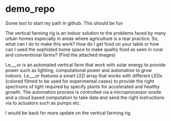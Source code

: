 # demo_repo
Some text to start my path in github.
This should be fun

The vertical farming rig is an indoor solution to the problems faced by many urban homes especially in areas where agriculture is a rear practice.
So, what can I do to make this work? How do I get food on your table or how can I used the sophisted home space to make quality food as seen in rural and conventional farms? (Find the attached images)

Le___or is an automated vertical farm that work with solar energy to provide power such as lighting, computational power and automation to grow indoors.
Le___or features a smart LED array that works with different LEDs (colored filmed to be used for experimental cases) to provide the right spectrums of light required by specify plants for accelerated and healthy growth.
The automation process is controlled via a microprocessor onsite and a cloud based computation to take data and send the right instructions via to actuators such as pumps etc.

I would be back for more update on the vertical farming rig.
